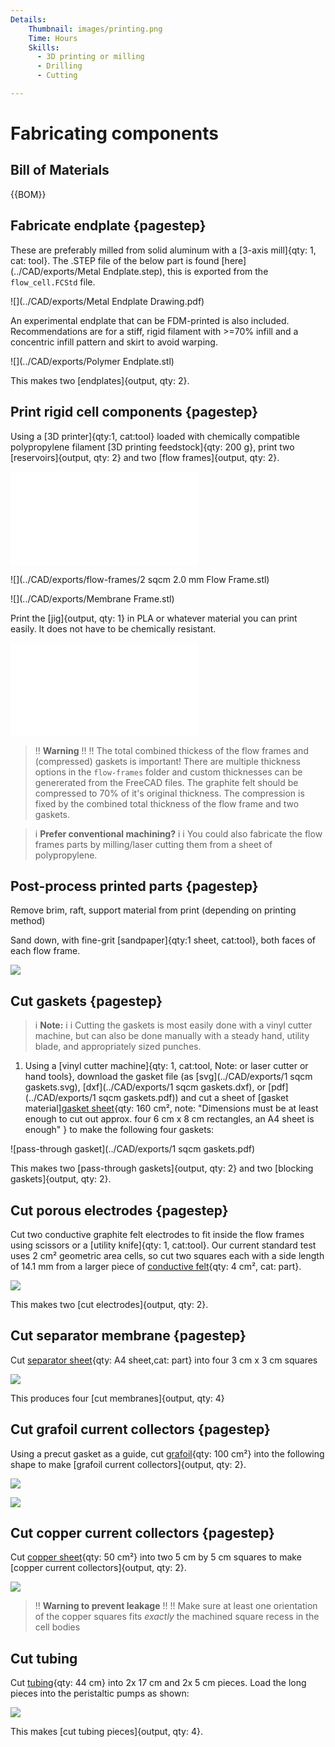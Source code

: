 ```yaml
---
Details:
    Thumbnail: images/printing.png
    Time: Hours
    Skills:
      - 3D printing or milling
      - Drilling
      - Cutting

---
```

<!-- There should be only one Header per page. You do not need to use all the keys -->
# Fabricating components

## Bill of Materials

{{BOM}}

## Fabricate endplate {pagestep}

These are preferably milled from solid aluminum with a [3-axis mill]{qty: 1, cat: tool}. The .STEP file of the below part is found [here](../CAD/exports/Metal Endplate.step), this is exported from the `flow_cell.FCStd` file.

![](../CAD/exports/Metal Endplate Drawing.pdf)

An experimental endplate that can be FDM-printed is also included. Recommendations are for a stiff, rigid filament with >=70% infill and a concentric infill pattern and skirt to avoid warping.

![](../CAD/exports/Polymer Endplate.stl)

This makes two [endplates]{output, qty: 2}.

## Print rigid cell components  {pagestep}

Using a [3D printer]{qty:1, cat:tool} loaded with chemically compatible polypropylene filament [3D printing feedstock]{qty: 200 g}, print two [reservoirs]{output, qty: 2} and two [flow frames]{output, qty: 2}.

![](../CAD/exports/Reservoir.stl)

![](../CAD/exports/flow-frames/2 sqcm 2.0 mm Flow Frame.stl)

![](../CAD/exports/Membrane Frame.stl)

Print the [jig]{output, qty: 1}  in PLA or whatever material you can print easily. It does not have to be chemically resistant.

![](../CAD/exports/jig.stl)

>!! **Warning** 
>!!
>!! The total combined thickess of the flow frames and (compressed) gaskets is important! There are multiple thickness options in the `flow-frames` folder and custom thicknesses can be genererated from the FreeCAD files. The graphite felt should be compressed to 70% of it's original thickness. The compression is fixed by the combined total thickness of the flow frame and two gaskets.

>i **Prefer conventional machining?**
>i 
>i You could also fabricate the flow frames parts by milling/laser cutting them from a sheet of polypropylene.

## Post-process printed parts  {pagestep}
Remove brim, raft, support material from print (depending on printing method)

Sand down, with fine-grit [sandpaper]{qty:1 sheet, cat:tool}, both faces of each flow frame.

![](images/flow_frame.png)

## Cut gaskets {pagestep}

>i **Note:**
>i
>i Cutting the gaskets is most easily done with a vinyl cutter machine, but can also be done manually with a steady hand, utility blade, and appropriately sized punches.

1. Using a [vinyl cutter machine]{qty: 1, cat:tool, Note: or laser cutter or hand tools}, download the gasket file (as [svg](../CAD/exports/1 sqcm gaskets.svg), [dxf](../CAD/exports/1 sqcm gaskets.dxf), or [pdf](../CAD/exports/1 sqcm gaskets.pdf)) and cut a sheet of [gasket material][gasket sheet](gaskets.md){qty: 160 cm², note: "Dimensions must be at least enough to cut out approx. four 6 cm x 8 cm rectangles, an A4 sheet is enough" } to make the following four gaskets:

![pass-through gasket](../CAD/exports/1 sqcm gaskets.pdf)

 This makes two [pass-through gaskets]{output, qty: 2} and two [blocking gaskets]{output, qty: 2}.

## Cut porous electrodes {pagestep}

Cut two conductive graphite felt electrodes to fit inside the flow frames using scissors or a [utility knife]{qty: 1, cat:tool}. Our current standard test uses 2 cm² geometric area cells, so cut two squares each with a side length of 14.1 mm from a larger piece of [conductive felt](conductive_felt.md){qty: 4 cm², cat: part}.

![](images/electrodes.jpeg)

This makes two [cut electrodes]{output, qty: 2}.

## Cut separator membrane {pagestep}

Cut [separator sheet](separator_sheet.md){qty: A4 sheet,cat: part} into four 3 cm x 3 cm squares

![](images/separators.jpeg)

This produces four [cut membranes]{output, qty: 4}

## Cut grafoil current collectors {pagestep}

Using a precut gasket as a guide, cut [grafoil](grafoil.md){qty: 100 cm²} into the following shape to make [grafoil current collectors]{output, qty: 2}.

![](images/grafoil-template.jpeg)

![](images/cut-grafoil.jpeg)



## Cut copper current collectors {pagestep}

Cut [copper sheet](copper.md){qty: 50 cm²} into two 5 cm by 5 cm squares to make [copper current collectors]{output, qty: 2}.

![](images/cut-copper-plates.jpeg)

>!! **Warning to prevent leakage** 
>!!
>!! Make sure at least one orientation of the copper squares fits *exactly* the machined square recess in the cell bodies 

## Cut tubing

Cut [tubing](tubing.md){qty: 44 cm} into 2x 17 cm and 2x 5 cm pieces. Load the long pieces into the peristaltic pumps as shown:

![](images/IMG_20241117_132924.jpg)

This makes [cut tubing pieces]{output, qty: 4}.
